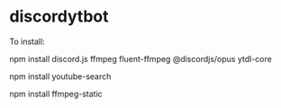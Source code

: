 # discordytbot

To install:

npm install discord.js ffmpeg fluent-ffmpeg @discordjs/opus ytdl-core

npm install youtube-search

npm install ffmpeg-static
